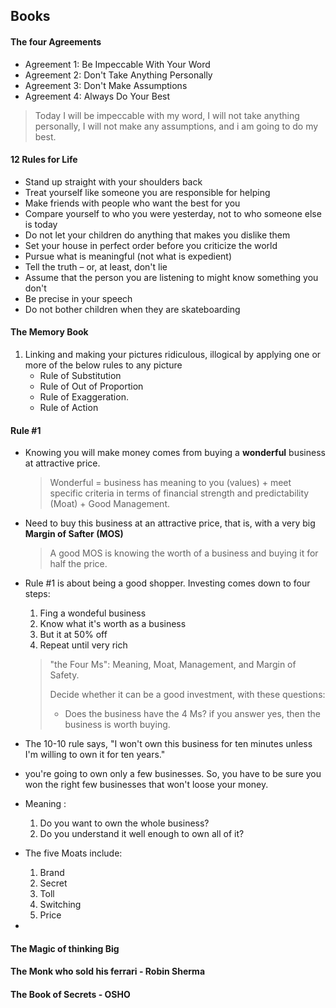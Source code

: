 ## Books 

#### The four Agreements

* Agreement 1: Be Impeccable With Your Word
* Agreement 2: Don't Take Anything Personally
* Agreement 3: Don't Make Assumptions
* Agreement 4: Always Do Your Best

> Today I will be impeccable with my word, I will not take anything personally, I will not make any assumptions, and i am going to do my best.


#### 12 Rules for Life

* Stand up straight with your shoulders back
* Treat yourself like someone you are responsible for helping
* Make friends with people who want the best for you
* Compare yourself to who you were yesterday, not to who someone else is today
* Do not let your children do anything that makes you dislike them
* Set your house in perfect order before you criticize the world
* Pursue what is meaningful (not what is expedient)
* Tell the truth – or, at least, don't lie
* Assume that the person you are listening to might know something you don't
* Be precise in your speech
* Do not bother children when they are skateboarding

#### The Memory Book

1. Linking and making your pictures ridiculous, illogical by applying one or more of the below rules to any picture
   * Rule of Substitution 
   * Rule of Out of Proportion
   * Rule of Exaggeration.
   * Rule of Action

#### Rule #1

* Knowing you will make money comes from buying a **wonderful** business at attractive price.

  > Wonderful = business has meaning to you (values) + meet specific criteria in terms of financial strength and predictability (Moat) + Good Management.

* Need to buy this business at an attractive price, that is, with a very big **Margin of Safter (MOS)**

  > A good MOS is knowing the worth of a business and buying it for half the price.

* Rule #1 is about being a good shopper. Investing comes down to four steps:

  1. Fing a wondeful business
  2. Know what it's worth as a business
  3. But it at 50% off
  4. Repeat until very rich

  > "the Four Ms": Meaning, Moat, Management, and Margin of Safety.
  >
  > Decide whether it can be a good investment, with these questions:
  >
  > * Does the business have the 4 Ms? if you answer yes, then the business is worth buying.

* The 10-10 rule says, "I won't own this business for ten minutes unless I'm willing to own it for ten years."

* you're going to own only a few businesses. So, you have to be sure you won the right few businesses that won't loose your money.

* Meaning : 

  1. Do you want to own the whole business?
  2. Do you understand it well enough to own all of it?

* The five Moats include:

  	1. Brand
   	2. Secret
   	3. Toll
   	4. Switching
   	5. Price

* 


 #### The Magic of thinking Big
 
 

 #### The Monk who sold his ferrari - Robin Sherma
 
 
 #### The Book of Secrets - OSHO
  

  

  

  

  
